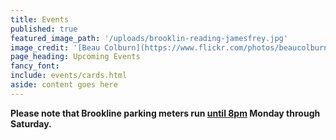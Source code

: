```yaml
---
title: Events
published: true
featured_image_path: '/uploads/brooklin-reading-jamesfrey.jpg'
image_credit: '[Beau Colburn](https://www.flickr.com/photos/beaucolburn/)'
page_heading: Upcoming Events
fancy_font:
include: events/cards.html
aside: content goes here
---
```

**Please note that Brookline parking meters run <u>until 8pm</u> Monday through Saturday.**
